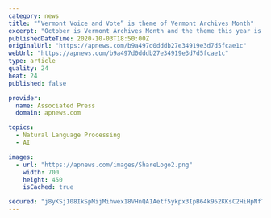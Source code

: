 ```yaml
---
category: news
title: "“Vermont Voice and Vote” is theme of Vermont Archives Month"
excerpt: "October is Vermont Archives Month and the theme this year is “Vermont Voice and Vote,\" state officials said. Vermont's theme \"was selected in recognition of"
publishedDateTime: 2020-10-03T18:50:00Z
originalUrl: "https://apnews.com/b9a497d0dddb27e34919e3d7d5fcae1c"
webUrl: "https://apnews.com/b9a497d0dddb27e34919e3d7d5fcae1c"
type: article
quality: 24
heat: 24
published: false

provider:
  name: Associated Press
  domain: apnews.com

topics:
  - Natural Language Processing
  - AI

images:
  - url: "https://apnews.com/images/ShareLogo2.png"
    width: 700
    height: 450
    isCached: true

secured: "j8yKSj108IkSpMijMihwex18VHnQA1Aetf5ykpx3IpB64k952KKsC2HiHpNfTcFIFqiY4pforzU7aP4HDEtm/eP+TfyIw9O8pgiL2IOfv+Gb0TTRusZC5aUsKYflflfQ4NkeQmtOmvnGuVGwmY2qC44uO5XOGQ2SE2x8O9dZfmy/+nAVs1npDDHlGz6AUuf6lBnoNAcqLHP5Z7bv+Uje64FmEjBNsss2KHB6uajauwwkh5orcChiBBC6j84Yjkm+k+cscZGZp+LH3L52+5awu2akCEIIaKSmlp14qAXrTl+z2PehsUbDlFwzI40sdzzvewEYg6y1+Hp9glewgcxMS+oAkhEeCusFd08T9okkECc=;VRmSRk2Os+CQ3fvAAZ71cQ=="
---
```


